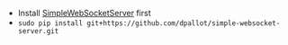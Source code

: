 * Install [SimpleWebSocketServer](https://github.com/dpallot/simple-websocket-server) first
 * ```sudo pip install git+https://github.com/dpallot/simple-websocket-server.git```
